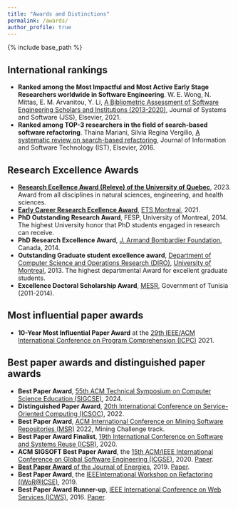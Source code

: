 ```yaml
---
title: "Awards and Distinctions"
permalink: /awards/
author_profile: true
---
```


{% include base_path %}

## International rankings
* **Ranked among the Most Impactful and Most Active Early Stage Researchers worldwide in Software Engineering**. W. E. Wong, N. Mittas, E. M. Arvanitou, Y. Li, [A Bibliometric Assessment of Software Engineering Scholars and Institutions (2013-2020)](https://doi.org/10.1016/j.jss.2021.111029), Journal of Systems and Software (JSS), Elsevier, 2021. 
* **Ranked among TOP-3 researchers in the field of search-based software refactoring**. Thaina Mariani, Silvia Regina Vergilio, [A systematic review on search-based refactoring](http://dx.doi.org/10.1016/j.infsof.2016.11.00), Journal of Information and Software Technology (IST), Elsevier, 2016.

## Research Excellence Awards
* [**Research Ecellence Award (Releve) of the University of Quebec**](https://reseau.uquebec.ca/fr/a-propos/prix-et-distinctions/prix-dexcellence), 2023. Award from all disciplines in natural sciences, engineering, and health sciences.
* [**Early Career Research Ecellence Award**](https://www.etsmtl.ca/ets/a-propos/prix-et-distinctions), [ETS Montreal](https://www.etsmtl.ca/), 2021.
* **PhD Outstanding Research Award**, FESP, University of Montreal, 2014. The highest University honor that PhD students engaged in research can receive.
* **PhD Research Excellence Award**, [J. Armand Bombardier Foundation](https://www.fondationbombardier.ca/en/), Canada, 2014.
* **Outstanding Graduate student excellence award**, [Department of Computer Science and Operations Research (DIRO)](http://diro.umontreal.ca/accueil/), [University of Montreal](https://www.umontreal.ca/), 2013. The highest departmental Award for excellent graduate students.
* **Excellence Doctoral Scholarship Award**, [MESR](http://www.mesrst.tn/anglais/index.htm), Government of Tunisia (2011-2014).

## Most influential paper awards

* **10-Year Most Influential Paper Award** at the [29th IEEE/ACM International Conference on Program Comprehension (ICPC)](https://conf.researchr.org/home/icpc-2021) 2021.

## Best paper awards and distinguished paper awards

* **Best Paper Award**, [55th ACM Technical Symposium on Computer Science Education (SIGCSE)](https://sigcse2024.sigcse.org/), 2024.
*  **Distinguished Paper Award**, [20th International Conference on Service-Oriented Computing (ICSOC)](https://icsoc2022.spilab.es/), 2022.
* **Best Paper Award**, [ACM International Conference on Mining Software Repositories (MSR)](https://conf.researchr.org/home/msr-2022) 2022, Mining Challenge track.
* **Best Paper Award Finalist**, [19th International Conference on Software and Systems Reuse (ICSR)](https://icsr2020.wordpress.com/), 2020.
*  **ACM SIGSOFT Best Paper Award**, the [15th ACM/IEEE International Conference on Global Software Engineering (ICGSE)](https://conf.researchr.org/home/icgse-2020), 2020.  [Paper](https://dl.acm.org/doi/10.1145/3372787.3390439).
* [**Best Paper Award** of the Journal of Energies](https://www.mdpi.com/journal/energies/awards/621), 2019. [Paper](https://www.mdpi.com/1996-1073/11/7/1636).
* **Best Paper Award**, the [IEEEInternational Workshop on Refactoring (IWoR@ICSE)](https://iwor.github.io/iwor2019/), 2019.
* **Best Paper Award Runner-up**, [IEEE International Conference on Web Services (ICWS)](https://www.computer.org/csdl/proceedings/icws/2016/12OmNyQ7G5O), 2016. [Paper](https://ieeexplore.ieee.org/document/7557989).




